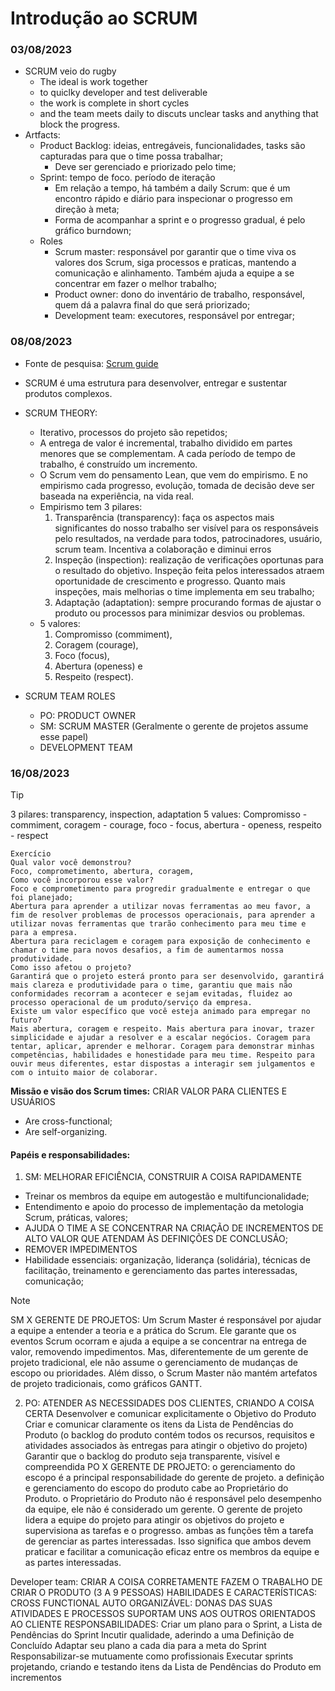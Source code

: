 # Introdução ao SCRUM
### 03/08/2023
- SCRUM veio do rugby
  - The ideal is work together
  - to quiclky developer and test deliverable
  - the work is complete in short cycles
  - and the team meets daily to discuts unclear tasks and anything that block the progress.
- Artfacts:
  - Product Backlog: ideias, entregáveis, funcionalidades, tasks são capturadas para que o time possa trabalhar;
    - Deve ser gerenciado e priorizado pelo time;
  - Sprint: tempo de foco. período de iteração
    - Em relação a tempo, há também a daily Scrum: que é um encontro rápido e diário para inspecionar o progresso em direção à meta;
    - Forma de acompanhar a sprint e o progresso gradual, é pelo gráfico burndown;
  - Roles
    - Scrum master: responsável por garantir que o time viva os valores dos Scrum, siga processos e praticas, mantendo a comunicação e alinhamento. Também ajuda a equipe a se concentrar em fazer o melhor trabalho;
    - Product owner: dono do inventário de trabalho, responsável, quem dá a palavra final do que será priorizado;
    - Development team: executores, responsável por entregar;
   
### 08/08/2023 
  - Fonte de pesquisa: [Scrum guide](scrumguides.org)
  - SCRUM é uma estrutura para desenvolver, entregar e sustentar produtos complexos.
  - SCRUM THEORY:
    - Iterativo, processos do projeto são repetidos;
    - A entrega de valor é incremental, trabalho dividido em partes menores que se complementam. A cada período de tempo de trabalho, é construído um incremento.
    - O Scrum vem do pensamento Lean, que vem do empirismo. E no empirismo cada progresso, evolução, tomada de decisão deve ser baseada na experiência, na vida real.
    - Empirismo tem 3 pilares: 
      1. Transparência (transparency): faça os aspectos mais significantes do nosso trabalho ser visível para os responsáveis pelo resultados, na verdade para todos, patrocinadores, usuário, scrum team. Incentiva a colaboração e diminui erros
      2. Inspeção (inspection): realização de verificações oportunas para o resultado do objetivo. Inspeção feita pelos interessados atraem oportunidade de crescimento e progresso. Quanto mais inspeções, mais melhorias o time implementa em seu trabalho;
      3. Adaptação (adaptation): sempre procurando formas de ajustar o produto ou processos para minimizar desvios ou problemas.
    - 5 valores:
      1. Compromisso (commiment),
      2. Coragem (courage),
      3. Foco (focus), 
      4. Abertura (openess) e
      5. Respeito (respect).

  - SCRUM TEAM ROLES
    - PO: PRODUCT OWNER
    - SM: SCRUM MASTER (Geralmente o gerente de projetos assume esse papel)
    - DEVELOPMENT TEAM

### 16/08/2023
> [!TIP] 
> 3 pilares:
> transparency,
> inspection,
> adaptation
> 5 values: 
> Compromisso - commiment,
> coragem - courage,
> foco - focus,
> abertura - openess,
> respeito - respect

```
Exercício
Qual valor você demonstrou?
Foco, comprometimento, abertura, coragem, 
Como você incorporou esse valor?
Foco e comprometimento para progredir gradualmente e entregar o que foi planejado;
Abertura para aprender a utilizar novas ferramentas ao meu favor, a fim de resolver problemas de processos operacionais, para aprender a utilizar novas ferramentas que trarão conhecimento para meu time e para a empresa.
Abertura para reciclagem e coragem para exposição de conhecimento e chamar o time para novos desafios, a fim de aumentarmos nossa produtividade.
Como isso afetou o projeto?
Garantirá que o projeto esterá pronto para ser desenvolvido, garantirá mais clareza e produtividade para o time, garantiu que mais não conformidades recorram a acontecer e sejam evitadas, fluidez ao processo operacional de um produto/serviço da empresa.
Existe um valor específico que você esteja animado para empregar no futuro?
Mais abertura, coragem e respeito. Mais abertura para inovar, trazer simplicidade e ajudar a resolver e a escalar negócios. Coragem para tentar, aplicar, aprender e melhorar. Coragem para demonstrar minhas competências, habilidades e honestidade para meu time. Respeito para ouvir meus diferentes, estar dispostas a interagir sem julgamentos e com o intuito maior de colaborar. 
````

**Missão e visão dos Scrum times:** CRIAR VALOR PARA CLIENTES E USUÁRIOS
  - Are cross-functional;
  - Are self-organizing.

#### Papéis e responsabilidades:
  1. SM: MELHORAR EFICIÊNCIA, CONSTRUIR A COISA RAPIDAMENTE
  - Treinar os membros da equipe em autogestão e multifuncionalidade;
  - Entendimento e apoio do processo de implementação da metologia Scrum, práticas, valores;
  - AJUDA O TIME A SE CONCENTRAR NA CRIAÇÃO DE INCREMENTOS DE ALTO VALOR QUE ATENDAM ÀS DEFINIÇÕES DE CONCLUSÃO;
  - REMOVER IMPEDIMENTOS
  - Habilidade essenciais: organização, liderança (solidária), técnicas de facilitação, treinamento e gerenciamento das partes interessadas, comunicação;

> [!NOTE]
> SM X GERENTE DE PROJETOS: 
> Um Scrum Master é responsável por ajudar a equipe a entender a teoria e a prática do Scrum. Ele garante que os eventos Scrum ocorram e ajuda a equipe a se concentrar na entrega de valor, removendo impedimentos. 
> Mas, diferentemente de um gerente de projeto tradicional, ele não assume o gerenciamento de mudanças de escopo ou prioridades. Além disso, o Scrum Master não mantém artefatos de projeto tradicionais, como gráficos GANTT.

  2. PO: ATENDER AS NECESSIDADES DOS CLIENTES, CRIANDO A COISA CERTA
Desenvolver e comunicar explicitamente o Objetivo do Produto
Criar e comunicar claramente os itens da Lista de Pendências do Produto (o backlog do produto contém todos os recursos, requisitos e atividades associados às entregas para atingir o objetivo do projeto)
Garantir que o backlog do produto seja transparente, visível e compreendida
PO X GERENTE DE PROJETO:
o gerenciamento do escopo é a principal responsabilidade do gerente de projeto.
a definição e gerenciamento do escopo do produto cabe ao Proprietário do Produto.
o Proprietário do Produto não é responsável pelo desempenho da equipe, ele não é considerado um gerente. 
O gerente de projeto lidera a equipe do projeto para atingir os objetivos do projeto e supervisiona as tarefas e o progresso.
ambas as funções têm a tarefa de gerenciar as partes interessadas. Isso significa que ambos devem praticar e facilitar a comunicação eficaz entre os membros da equipe e as partes interessadas.

Developer team: CRIAR A COISA CORRETAMENTE
FAZEM O TRABALHO DE CRIAR O PRODUTO (3 A 9 PESSOAS)
HABILIDADES E CARACTERÍSTICAS:
CROSS FUNCTIONAL
AUTO ORGANIZÁVEL: DONAS DAS SUAS ATIVIDADES E PROCESSOS
SUPORTAM UNS AOS OUTROS
ORIENTADOS AO CLIENTE
RESPONSABILIDADES:
Criar um plano para o Sprint, a Lista de Pendências do Sprint 
Incutir qualidade, aderindo a uma Definição de Concluído
Adaptar seu plano a cada dia para a meta do Sprint
Responsabilizar-se mutuamente como profissionais
Executar sprints projetando, criando e testando itens da Lista de Pendências do Produto em incrementos

